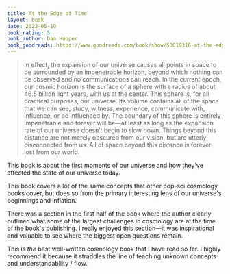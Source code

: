 ```yaml
---
title: At the Edge of Time
layout: book
date: 2022-05-19
book_rating: 5
book_author: Dan Hooper
book_goodreads: https://www.goodreads.com/book/show/53019316-at-the-edge-of-time
---
```


> In effect, the expansion of our universe causes all points in space to be surrounded by an impenetrable horizon, beyond which nothing can be observed and no communications can reach. In the current epoch, our cosmic horizon is the surface of a sphere with a radius of about 46.5 billion light years, with us at the center. This sphere is, for all practical purposes, our universe. Its volume contains all of the space that we can see, study, witness, experience, communicate with, influence, or be influenced by. The boundary of this sphere is entirely impenetrable and forever will be—at least as long as the expansion rate of our universe doesn’t begin to slow down. Things beyond this distance are not merely obscured from our vision, but are utterly disconnected from us. All of space beyond this distance is forever lost from our world.

This book is about the first moments of our universe and how they've affected the state of our universe today.

This book covers a lot of the same concepts that other pop-sci cosmology books cover, but does so from the primary interesting lens of our universe's beginnings and inflation.

There was a section in the first half of the book where the author clearly outlined what some of the largest challenges in cosmology are at the time of the book's publishing. I really enjoyed this section—it was inspirational and valuable to see where the biggest open questions remain.

This is _the_ best well-written cosmology book that I have read so far. I highly recommend it because it straddles the line of teaching unknown concepts and understandability / flow. 